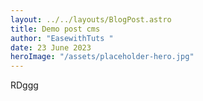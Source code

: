 ```yaml
---
layout: ../../layouts/BlogPost.astro
title: Demo post cms
author: "EasewithTuts "
date: 23 June 2023
heroImage: "/assets/placeholder-hero.jpg"
---
```

RD﻿ggg
